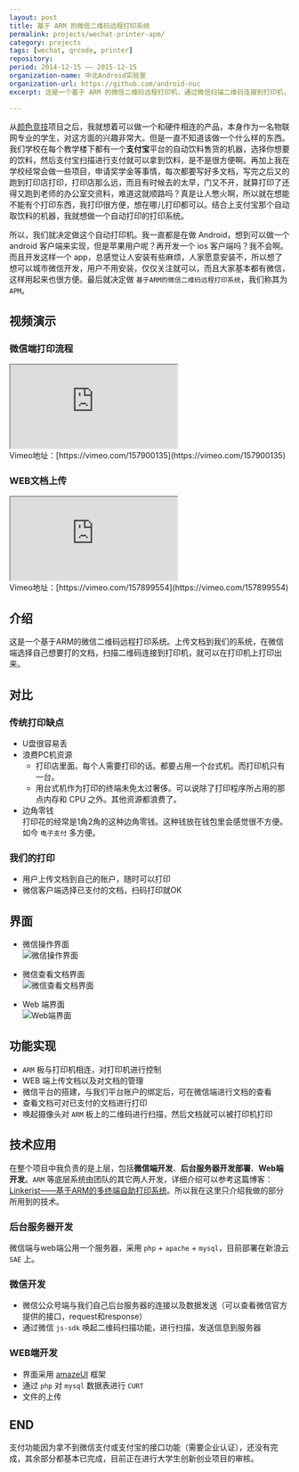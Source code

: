```yaml
---
layout: post
title: 基于 ARM 的微信二维码远程打印系统
permalink: projects/wechat-printer-apm/
category: projects
tags: [wechat, qrcode, printer]
repository: 
period: 2014-12-15 —— 2015-12-15
organization-name: 中北Android实验室
organization-url: https://github.com/android-nuc
excerpt: 这是一个基于 ARM 的微信二维码远程打印机，通过微信扫描二维码连接到打印机，然后选择自己想要打的文档，就可以在我们的打印机上打印出来。

---
```


从[颜色竞技](https://onlylemi.github.io/projects/android-color-game/)项目之后，我就想着可以做一个和硬件相连的产品，本身作为一名物联网专业的学生，对这方面的兴趣非常大。但是一直不知道该做一个什么样的东西。我们学校在每个教学楼下都有一个**支付宝**平台的自动饮料售货的机器，选择你想要的饮料，然后支付宝扫描进行支付就可以拿到饮料，是不是很方便啊。再加上我在学校经常会做一些项目，申请奖学金等事情，每次都要写好多文档，写完之后又的跑到打印店打印，打印店那么远，而且有时候去的太早，门又不开，就算打印了还得又跑到老师的办公室交资料，难道这就顺路吗？真是让人憋火啊，所以就在想能不能有个打印东西，我打印很方便，想在哪儿打印都可以。结合上支付宝那个自动取饮料的机器，我就想做一个自动打印的打印系统。  

所以，我们就决定做这个自动打印机。我一直都是在做 Android，想到可以做一个 android 客户端来实现，但是苹果用户呢？再开发一个 ios 客户端吗？我不会啊。而且开发这样一个 app，总感觉让人安装有些麻烦，人家愿意安装不，所以想了想可以城市微信开发，用户不用安装，仅仅关注就可以，而且大家基本都有微信，这样用起来也很方便。最后就决定做 `基于ARM的微信二维码远程打印系统`，我们称其为 `APM`。

## 视频演示

### 微信端打印流程

<div class="embed-responsive embed-responsive-16by9">
  <iframe class="embed-responsive-item" src="http://www.tudou.com/programs/view/html5embed.action?type=0&code=-GZLCRp99XA&lcode=&resourceId=326917756_06_05_99" allowtransparency="true" allowfullscreen="true"></iframe>
</div>
Vimeo地址：[https://vimeo.com/157900135](https://vimeo.com/157900135)

### WEB文档上传

<div class="embed-responsive embed-responsive-16by9">
  <iframe class="embed-responsive-item" src="http://www.tudou.com/programs/view/html5embed.action?type=0&code=tFjcIEzQdwo&lcode=&resourceId=326917756_06_05_99" allowtransparency="true" allowfullscreen="true"></iframe>
</div>
Vimeo地址：[https://vimeo.com/157899554](https://vimeo.com/157899554)

## 介绍

这是一个基于ARM的微信二维码远程打印系统。上传文档到我们的系统，在微信端选择自己想要打的文档，扫描二维码连接到打印机，就可以在打印机上打印出来。

## 对比

### 传统打印缺点

* U盘很容易丢
* 浪费PC机资源  
  * 打印店里面。每个人需要打印的话。都要占用一个台式机。而打印机只有一台。
  * 用台式机作为打印的终端未免太过奢侈。可以说除了打印程序所占用的那点内存和 CPU 之外。其他资源都浪费了。
* 边角零钱  
  打印花的经常是1角2角的这种边角零钱。这种钱放在钱包里会感觉很不方便。如今 `电子支付` 多方便。

### 我们的打印

* 用户上传文档到自己的账户，随时可以打印
* 微信客户端选择已支付的文档，扫码打印就OK

## 界面

* 微信操作界面  
  ![微信操作界面](https://raw.githubusercontent.com/onlylemi/onlylemi.github.io/master/assets/images/post/wechat-printer-apm_2.png)  

* 微信查看文档界面  
  ![微信查看文档界面](https://raw.githubusercontent.com/onlylemi/onlylemi.github.io/master/assets/images/post/wechat-printer-apm_1.png)  

* Web 端界面  
  ![Web端界面](https://raw.githubusercontent.com/onlylemi/onlylemi.github.io/master/assets/images/post/wechat-printer-apm_3.jpg)  

## 功能实现

* `ARM` 板与打印机相连，对打印机进行控制
* WEB 端上传文档以及对文档的管理
* 微信平台的搭建，与我们平台账户的绑定后，可在微信端进行文档的查看
* 查看文档可对已支付的文档进行打印
* 唤起摄像头对 `ARM` 板上的二维码进行扫描，然后文档就可以被打印机打印

## 技术应用

在整个项目中我负责的是上层，包括**微信端开发**、**后台服务器开发部署**、**Web端开发**。`ARM` 等底层系统由团队的其它两人开发，详细介绍可以参考这篇博客：[Linkerist——基于ARM的多终端自助打印系统](http://blog.csdn.net/linkerist/article/details/50527783)。所以我在这里只介绍我做的部分所用到的技术。  

### 后台服务器开发

微信端与web端公用一个服务器，采用 `php` + `apache` + `mysql`，目前部署在新浪云 `SAE` 上。

### 微信开发

* 微信公众号端与我们自己后台服务器的连接以及数据发送（可以查看微信官方提供的接口，request和response）
* 通过微信 `js-sdk` 唤起二维码扫描功能，进行扫描，发送信息到服务器

### WEB端开发

* 界面采用 [amazeUI](http://amazeui.org/) 框架
* 通过 `php` 对 `mysql` 数据表进行 `CURT`
* 文件的上传

## END

支付功能因为拿不到微信支付或支付宝的接口功能（需要企业认证），还没有完成，其余部分都基本已完成，目前正在进行大学生创新创业项目的审核。